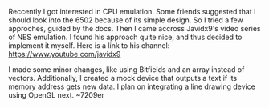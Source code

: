 Reccently I got interested in CPU emulation. Some friends suggested that I should look 
into the 6502 because of its simple design. So I tried a few approches, guided by the
docs. Then I came accross Javidx9's video series of NES emulation.
I found his approach quite nice, and thus decided to implement it myself.
Here is a link to his channel: https://www.youtube.com/javidx9 

I made some minor changes, like using Bitfields and an array instead of vectors.
Additionally, I created a mock device that outputs a text if its memory address
gets new data. I plan on integrating a line drawing device using OpenGL next.
~7209er